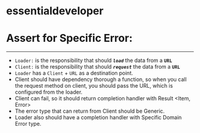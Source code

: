 # essentialdeveloper

# Assert for Specific Error:

---

- `Loader:` is the responsibility that should ***`load`*** the data from a **`URL`**
- `Client:` is the responsibility that should ***`request`*** the data from a **`URL`**
- `Loader` has a `Client` + `URL` as a destination point.
- Client should have dependency thorough a function, so when you call the request method on client, you should pass the URL, which is configured from the loader.
- Client can fail, so it should return completion handler with Result <Item, Error>
- The error type that can return from Client should be Generic.
- Loader also should have a completion handler with Specific Domain Error type.